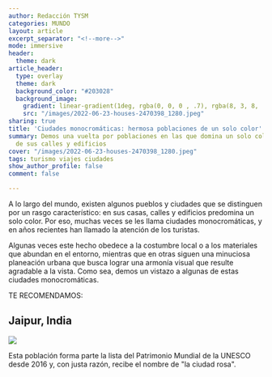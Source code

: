 ```yaml
---
author: Redacción TYSM
categories: MUNDO
layout: article
excerpt_separator: "<!--more-->"
mode: immersive
header:
  theme: dark
article_header:
  type: overlay
  theme: dark
  background_color: "#203028"
  background_image:
    gradient: linear-gradient(1deg, rgba(0, 0, 0 , .7), rgba(8, 3, 8, .9))
    src: "/images/2022-06-23-houses-2470398_1280.jpeg"
sharing: true
title: 'Ciudades monocromáticas: hermosa poblaciones de un solo color'
summary: Demos una vuelta por poblaciones en las que domina un solo color en el paisaje
  de sus calles y edificios
cover: "/images/2022-06-23-houses-2470398_1280.jpeg"
tags: turismo viajes ciudades
show_author_profile: false
comment: false

---
```

A lo largo del mundo, existen algunos pueblos y ciudades que se distinguen por un rasgo característico: en sus casas, calles y edificios predomina un solo color. Por eso, muchas veces se les llama ciudades monocromáticas, y en años recientes han llamado la atención de los turistas.

Algunas veces este hecho obedece a la costumbre local o a los materiales que abundan en el entorno, mientras que en otras siguen una minuciosa planeación urbana que busca lograr una armonía visual que resulte agradable a la vista. Como sea, demos un vistazo a algunas de estas ciudades monocromáticas.

TE RECOMENDAMOS:

## Jaipur, India

![](https://upload.wikimedia.org/wikipedia/commons/thumb/7/74/Pink_City%2C_Jaipur%2C_India_%2821003243120%29.jpg/1024px-Pink_City%2C_Jaipur%2C_India_%2821003243120%29.jpg)

Esta población forma parte la lista del Patrimonio Mundial de la UNESCO desde 2016 y, con justa razón, recibe el nombre de "la ciudad rosa". 